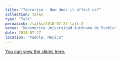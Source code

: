 ```yaml
---
title: "Terrorism - How does it affect us?"
collection: talks
type: "Talk"
permalink: /talks/2018-07-27-talk-2
venue: "Benemérita Universidad Autónoma de Puebla"
date: 2018-07-27
location: "Puebla, Mexico"
---
```


[You can view the slides here.](https://drive.google.com/file/d/1tM3ESZqdTC48Qer7ZcK-OKT-CZRnfWAD/view?usp=sharing)

